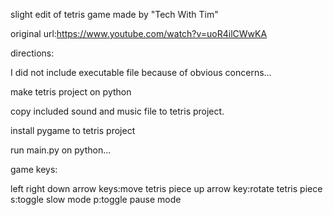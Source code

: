 slight edit of tetris game made by "Tech With Tim"

original url:https://www.youtube.com/watch?v=uoR4ilCWwKA

directions:

I did not include executable file because of obvious concerns...

make tetris project on python

copy included sound and music file to tetris project.

install pygame to tetris project

run main.py on python...

game keys:

left right down arrow keys:move tetris piece
up arrow key:rotate tetris piece
s:toggle slow mode
p:toggle pause mode
